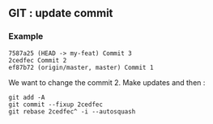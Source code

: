 ## GIT : update commit

### Example

```
7587a25 (HEAD -> my-feat) Commit 3
2cedfec Commit 2
ef87b72 (origin/master, master) Commit 1
```

We want to change the commit 2. Make updates and then :

```
git add -A
git commit --fixup 2cedfec
git rebase 2cedfec^ -i --autosquash
```
